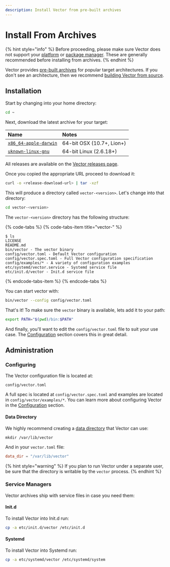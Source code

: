 ```yaml
---
description: Install Vector from pre-built archives
---
```


# Install From Archives

{% hint style="info" %}
Before proceeding, please make sure Vector does not support your
[platform][docs.platforms] or [package manager][docs.package_managers]. These are
generally recommended before installing from archives.
{% endhint %}

Vector provides [pre-built archives][url.releases] for popular target
architectures. If you don't see an architecture, then we recommend
[building Vector from source][docs.from_source].

## Installation

Start by changing into your home directory:

```bash
cd ~
```

Next, download the latest archive for your target:

| Name | Notes |
| :--- | :---- |
| [`x86_64-apple-darwin`][url.vector_latest_x86_64-apple-darwin] | 64-bit OSX (10.7+, Lion+) |
| [`uknown-linux-gnu`][url.vector_latest_x86_64-unknown-linux-gnu] | 64-bit Linux (2.6.18+) |

All releases are available on the [Vector releases page][url.releases].

Once you copied the appropriate URL proceed to download it:

```bash
curl -o <release-download-url> | tar -xzf
```

This will produce a directory called `vector-<version>`. Let's change into
that directory:

```bash
cd vector-<version>
```

The `vector-<version>` directory has the following structure:

{% code-tabs %}
{% code-tabs-item title="vector-<version>" %}
```
$ ls
LICENSE
README.md
bin/vector - The vector binary
config/vector.toml - Default Vector configuration
config/vector.spec.toml - Full Vector configuration specification
config/examples/* - A variety of configuration examples
etc/systemd/vector.service - Systemd service file
etc/init.d/vector - Init.d service file
```
{% endcode-tabs-item %}
{% endcode-tabs %}

You can start vector with:

```bash
bin/vector --config config/vector.toml
```

That's it! To make sure the `vector` binary is available, lets add it to your
path:

```bash
export PATH="$(pwd)/bin:$PATH"
```

And finally, you'll want to edit the `config/vector.toml` file to suit
your use case. The [Configuration][docs.configuration] section covers this in
great detail.

## Administration

### Configuring

The Vector configuration file is located at:

```
config/vector.toml
```

A full spec is located at `config/vector.spec.toml` and examples are
located in `config/vector/examples/*`. You can learn more about configuring
Vector in the [Configuration][docs.configuration] section.

#### Data Directory

We highly recommend creating a [data directory][docs.data_directory] that Vector
can use:

```
mkdir /var/lib/vector
```

And in your `vector.toml` file:

```toml
data_dir = "/var/lib/vector"
```

{% hint style="warning" %}
If you plan to run Vector under a separate user, be sure that the directory
is writable by the `vector` process.
{% endhint %}

### Service Managers

Vector archives ship with service files in case you need them:

#### Init.d

To install Vector into Init.d run:

```bash
cp -a etc/init.d/vector /etc/init.d
```

#### Systemd

To install Vector into Systemd run:

```bash
cp -a etc/systemd/vector /etc/systemd/system
```


[docs.configuration]: ../../../usage/configuration
[docs.data_directory]: ../../../usage/configuration/README.md#data-directory
[docs.from_source]: ../../../setup/installation/from-source.md
[docs.package_managers]: ../../../setup/installation/package-managers
[docs.platforms]: ../../../setup/installation/platforms
[url.releases]: https://github.com/timberio/vector/releases
[url.vector_latest_x86_64-apple-darwin]: https://packages.timber.io/vector/latest/vector-latest-x86_64-apple-darwin.tar.gz
[url.vector_latest_x86_64-unknown-linux-gnu]: https://packages.timber.io/vector/latest/vector-latest-x86_64-unknown-linux-gnu.tar.gz
